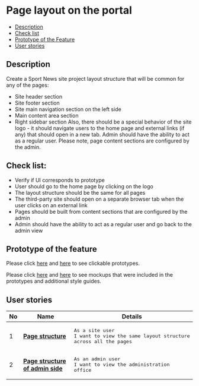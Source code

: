 # Page layout on the portal

- [Description](#description)
- [Check list](#check-list)
- [Prototype of the Feature](#prototype-of-the-feature)
- [User stories](#user-stories)

## Description

Create a Sport News site project layout structure that will be common for any of the pages:
  - Site header section
  - Site footer section
  - Site main navigation section on the left side
  - Main content area section
  - Right sidebar section
Also, there should be a special behavior of the site logo - it should navigate users to the home page and external links (if any) that should open in a new tab. Admin should have the ability to act as a regular user.
Please note, page content sections are configured by the admin.


## Check list:

  - Verify if UI corresponds to prototype
  - User should go to the home page by clicking on the logo
  - The layout structure should be the same for all pages
  - The third-party site should open on a separate browser tab when the user clicks on an external link
  - Pages should be built from content sections that are configured by the admin
  - Admin should have the ability to act as a regular user and go back to the admin view

## Prototype of the feature

Please click [here](https://www.figma.com/proto/JVDTph8VY9Ye7kz8BTDxhJ/1-Sport-News-General-Prototype?node-id=0%3A1586&viewport=-381%2C678%2C0.1179991066455841&scaling=min-zoom) and [here](https://www.figma.com/proto/JVDTph8VY9Ye7kz8BTDxhJ/1-Sport-News-General-Prototype?node-id=0%3A2&viewport=454%2C441%2C0.038604091852903366&scaling=min-zoom) to see clickable prototypes.

Please click [here](https://www.figma.com/file/JVDTph8VY9Ye7kz8BTDxhJ/1-Sport-News-General-Prototype?node-id=0%3A1) and [here](https://www.figma.com/file/JVDTph8VY9Ye7kz8BTDxhJ/1-Sport-News-General-Prototype?node-id=0%3A1073) to see mockups that were included in the prototypes and additional style guides.

## User stories

No           |      Name     |   Details
------------ | ------------- | -------------
1 |[**Page structure**](/products/sport_news_portal/web_application_features/project_layout/user_stories/page_structure_user_side)|<pre>As a site user<br>I want to view the same layout structure across all the pages</pre>
2 |[**Page structure of admin side**](/products/sport_news_portal/web_application_features/project_layout/user_stories/page_structure_admin_side)|<pre>As an admin user<br>I want to view the administration office</pre>
